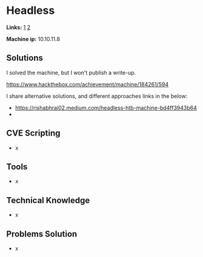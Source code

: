 # Headless 

**Links:** [1](https://www.hackthebox.com/machines/Headless)  [2](https://app.hackthebox.com/machines/Headless)

**Machine ip:** 10.10.11.8


## Solutions
I solved the machine, but I won't publish a write-up.

https://www.hackthebox.com/achievement/machine/184261/594

I share alternative solutions, and different approaches links in the below:
+ https://rishabhrai02.medium.com/headless-htb-machine-bd4ff3943b64
+ 


## CVE Scripting
+ x


## Tools
+ x


## Technical Knowledge
+ x


## Problems Solution
+ x
